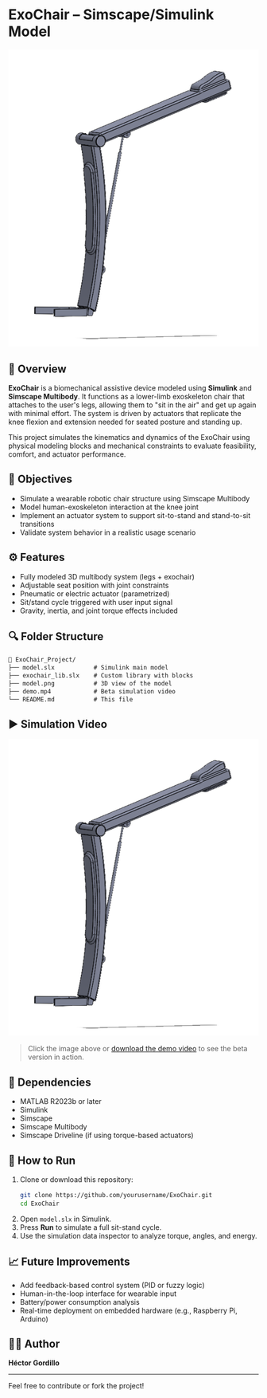 # ExoChair – Simscape/Simulink Model

![ExoChair Model](model.png)

## 🦾 Overview

**ExoChair** is a biomechanical assistive device modeled using **Simulink** and **Simscape Multibody**. It functions as a lower-limb exoskeleton chair that attaches to the user's legs, allowing them to "sit in the air" and get up again with minimal effort. The system is driven by actuators that replicate the knee flexion and extension needed for seated posture and standing up.

This project simulates the kinematics and dynamics of the ExoChair using physical modeling blocks and mechanical constraints to evaluate feasibility, comfort, and actuator performance.

## 🎯 Objectives

- Simulate a wearable robotic chair structure using Simscape Multibody
- Model human-exoskeleton interaction at the knee joint
- Implement an actuator system to support sit-to-stand and stand-to-sit transitions
- Validate system behavior in a realistic usage scenario

## ⚙️ Features

- Fully modeled 3D multibody system (legs + exochair)
- Adjustable seat position with joint constraints
- Pneumatic or electric actuator (parametrized)
- Sit/stand cycle triggered with user input signal
- Gravity, inertia, and joint torque effects included

## 🔍 Folder Structure

```
📁 ExoChair_Project/
├── model.slx           # Simulink main model
├── exochair_lib.slx    # Custom library with blocks
├── model.png           # 3D view of the model
├── demo.mp4            # Beta simulation video
└── README.md           # This file
```

## ▶️ Simulation Video

[![Watch the demo](model.png)](demo.mp4)

> Click the image above or [download the demo video](demo.mp4) to see the beta version in action.

## 📌 Dependencies

- MATLAB R2023b or later  
- Simulink  
- Simscape  
- Simscape Multibody  
- Simscape Driveline (if using torque-based actuators)

## 🚀 How to Run

1. Clone or download this repository:
   ```bash
   git clone https://github.com/yourusername/ExoChair.git
   cd ExoChair
   ```
2. Open `model.slx` in Simulink.
3. Press **Run** to simulate a full sit-stand cycle.
4. Use the simulation data inspector to analyze torque, angles, and energy.

## 📈 Future Improvements

- Add feedback-based control system (PID or fuzzy logic)
- Human-in-the-loop interface for wearable input
- Battery/power consumption analysis
- Real-time deployment on embedded hardware (e.g., Raspberry Pi, Arduino)

## 👨‍🔬 Author

**Héctor Gordillo**  

---

Feel free to contribute or fork the project!
